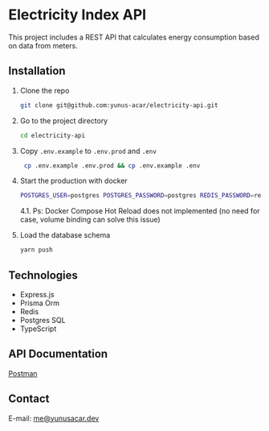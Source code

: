 # Electricity Index API

This project includes a REST API that calculates energy consumption based on data from meters.

## Installation

1. Clone the repo
   ```bash
   git clone git@github.com:yunus-acar/electricity-api.git
   ```

2. Go to the project directory
   ```bash
   cd electricity-api
   ```

3. Copy `.env.example` to `.env.prod` and `.env`
   ```bash
    cp .env.example .env.prod && cp .env.example .env
   ```
4. Start the production with docker
      ```bash
      POSTGRES_USER=postgres POSTGRES_PASSWORD=postgres REDIS_PASSWORD=redis docker-compose up -d
      ```
   4.1. Ps: Docker Compose Hot Reload does not implemented (no need for case, volume binding can solve this issue)

5. Load the database schema
   ```bash
   yarn push
   ```

## Technologies

- Express.js
- Prisma Orm
- Redis
- Postgres SQL
- TypeScript

## API Documentation

[Postman](https://blue-station-975199.postman.co/workspace/Polyline-Works~e9ca6997-7686-4710-a279-fd25fd84171c/collection/24319999-04d73af4-0e4a-4fd6-bc3c-b871e4626016?action=share&creator=24319999&active-environment=24319999-d46e9902-a809-4d48-acb7-3a60bac4765f)

## Contact

E-mail: me@yunusacar.dev

